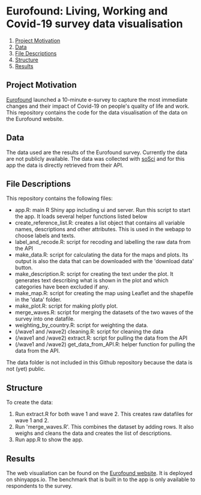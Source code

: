 # Eurofound: Living, Working and Covid-19 survey data visualisation

1. [Project Motivation](#motivation)
2. [Data](#data)
3. [File Descriptions](#files)
4. [Structure](#structure)
4. [Results](#results)

## Project Motivation<a name="motivation"></a>
[Eurofound](https://www.eurofound.europa.eu/) launched a 10-minute e-survey to capture the most immediate changes and their impact of Covid-19 on people's quality of life and work. This repository contains the code for the data visualisation of the data on the Eurofound website.  

## Data<a name="data"></a>
The data used are the results of the Eurofound survey. Currently the data are not publicly available. The data was collected with [soSci](https://www.soscisurvey.de/) and for this app the data is directly retrieved from their API. 

## File Descriptions <a name="files"></a>
This repository contains the following files:

* app.R: main R Shiny app including ui and server. Run this script to start the app. It loads several helper functions listed below
* create_reference_list.R: creates a list object that contains all variable names, descriptions and other attributes. This is used in the webapp to choose labels and texts.
* label_and_recode.R: script for recoding and labelling the raw data from the API
* make_data.R: script for calculating the data for the maps and plots. Its output is also the data that can be downloaded with the 'download data' button.
* make_description.R: script for creating the text under the plot. It generates text describing what is shown in the plot and which categories have been excluded if any.
* make_map.R: script for creating the map using Leaflet and the shapefile in the 'data' folder.
* make_plot.R: script for making plotly plot. 
* merge_waves.R: script for merging the datasets of the two waves of the survey into one datafile. 
* weighting_by_country.R: script for weighting the data.
* (/wave1 and /wave2) cleaning.R: script for cleaning the data
* (/wave1 and /wave2) extract.R: script for pulling the data from the API
* (/wave1 and /wave2) get_data_from_API.R: helper function for pulling the data from the API.

The data folder is not included in this Github repository because the data is not (yet) public.

## Structure<a name="structure"></a>
To create the data:

1. Run extract.R for both wave 1 and wave 2. This creates raw datafiles for wave 1 and 2.
2. Run 'merge_waves.R'. This combines the dataset by adding rows. It also weighs and cleans the data and creates the list of descriptions.
3. Run app.R to show the app.

## Results<a name="results"></a>
The web visualiation can be found on the [Eurofound website](https://www.eurofound.europa.eu/data/covid-19). It is deployed on shinyapps.io. The benchmark that is built in to the app is only available to respondents to the survey. 